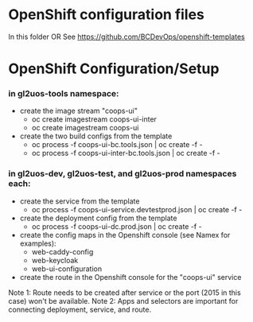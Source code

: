 # OpenShift configuration files

In this folder OR
See https://github.com/BCDevOps/openshift-templates

# OpenShift Configuration/Setup

### in gl2uos-tools namespace:
- create the image stream "coops-ui"
  - oc create imagestream coops-ui-inter
  - oc create imagestream coops-ui
- create the two build configs from the template
  - oc process -f coops-ui-bc.tools.json | oc create -f -
  - oc process -f coops-ui-inter-bc.tools.json | oc create -f -

### in gl2uos-dev, gl2uos-test, and gl2uos-prod namespaces each:
- create the service from the template
  - oc process -f coops-ui-service.devtestprod.json | oc create -f -
- create the deployment config from the template
  - oc process -f coops-ui-dc.prod.json | oc create -f -
- create the config maps in the Openshift console (see Namex for examples):
  - web-caddy-config
  - web-keycloak
  - web-ui-configuration
- create the route in the Openshift console for the "coops-ui" service

Note 1: Route needs to be created after service or the port (2015 in this case) won't be available.
Note 2: Apps and selectors are important for connecting deployment, service, and route.
